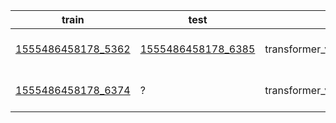 | train | test | model | data | result |
| --- | --- | --- | --- | --- |
| [1555486458178_5362](https://philly/#/job/eu2/ipgsrch/1555486458178_5362) | [1555486458178_6385](https://philly/#/job/eu2/ipgsrch/1555486458178_6385) | transformer_vaswani_wmt_en_de_big | w/ period issue | ? |
| [1555486458178_6374](https://philly/#/job/eu2/ipgsrch/1555486458178_6374) | ? | transformer_vaswani_wmt_en_de_big | fixed period issue | ? |

